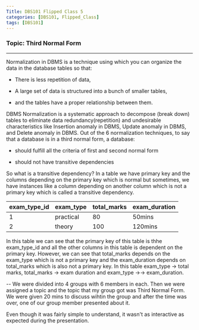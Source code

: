 ```yaml
---
Title: DBS101 Flipped Class 5
categories: [DBS101, Flipped_Class]
tags: [DBS101]
---
```


### Topic: Third Normal Form
---

Normalization in DBMS is a technique using which you can organize the data in the database tables so that:

- There is less repetition of data,

- A large set of data is structured into a bunch of smaller tables,

- and the tables have a proper relationship between them.

DBMS Normalization is a systematic approach to decompose (break down) tables to eliminate data redundancy(repetition) and undesirable characteristics like Insertion anomaly in DBMS, Update anomaly in DBMS, and Delete anomaly in DBMS. Out of the 6 normalization techniques, to say that a database is in a third normal form, a database:

- should fulfill all the criteria of first and second normal form

- should not have transitive dependencies

So what is a transitive dependency?
In a table we have primary key and the columns depending on the primary key which is normal but sometimes, we have instances like a column depending on another column which is not a primary key which is called a transitive dependency.

|exam_type_id|exam_type|total_marks|exam_duration|
|------------|---------|-----------|-------------|
|1           |practical|80         |50mins       |
|2           |theory   |100        |120mins      |

In this table we can see that the primary key of this table is thhe exam_type_id and all the other columns in this table is dependent on the primary key. However, we can see that total_marks depends on the exam_type which is not a primary key and the exam_duration depends on total_marks which is also not a primary key. In this table exam_type -> total marks, total_marks -> exam duration and exam_type ->-> exam_duration.

--
We were divided into 4 groups with 6 members in each. Then we were assigned a topic and the topic that my group got was Third Normal Form. We were given 20 mins to discuss wihtin the group and after the time was over, one of our group member presented about it.

Even though it was fairly simple to understand, it wasn't as interactive as expected during the presentation.